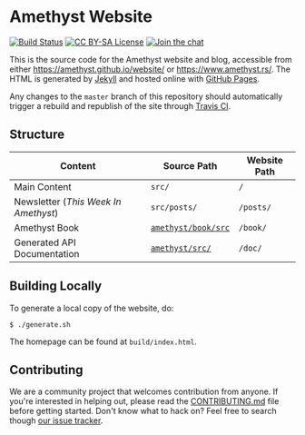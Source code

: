 # Amethyst Website

[![Build Status][s1]][tc] [![CC BY-SA License][s2]][cc] [![Join the chat][s3]][gc]

[s1]: https://travis-ci.org/amethyst/website.svg?branch=master
[s2]: https://img.shields.io/badge/license-CC%20BY--SA-blue.svg
[s3]: https://badges.gitter.im/amethyst/website.svg

[tc]: https://travis-ci.org/amethyst/website
[cc]: ./LICENSE.md
[gc]: https://gitter.im/amethyst/website?utm_source=badge&utm_medium=badge&utm_campaign=pr-badge&utm_content=badgeontent=badge

This is the source code for the Amethyst website and blog, accessible from
either https://amethyst.github.io/website/ or https://www.amethyst.rs/. The HTML
is generated by [Jekyll][jk] and hosted online with [GitHub Pages][gp].

[jk]: https://github.com/jekyll/jekyll
[gp]: https://pages.github.com/

Any changes to the `master` branch of this repository should automatically
trigger a rebuild and republish of the site through [Travis CI][tc].

## Structure

Content                              | Source Path               | Website Path
-------------------------------------|---------------------------|-------------
Main Content                         | `src/`                    | `/`
Newsletter (*This Week In Amethyst*) | `src/posts/`             | `/posts/`
Amethyst Book                        | [`amethyst/book/src`][bs] | `/book/`
Generated API Documentation          | [`amethyst/src/`][ds]     | `/doc/`

[bs]: https://github.com/ebkalderon/amethyst/tree/master/book/src
[ds]: https://github.com/ebkalderon/amethyst/tree/master/src

## Building Locally

To generate a local copy of the website, do:

```
$ ./generate.sh
```

The homepage can be found at `build/index.html`.

## Contributing

We are a community project that welcomes contribution from anyone. If you're
interested in helping out, please read the [CONTRIBUTING.md][cm] file before
getting started. Don't know what to hack on? Feel free to search though
[our issue tracker][it].

[cm]: https://github.com/ebkalderon/amethyst/blob/master/CONTRIBUTING.md
[it]: https://github.com/amethyst/website/issues
